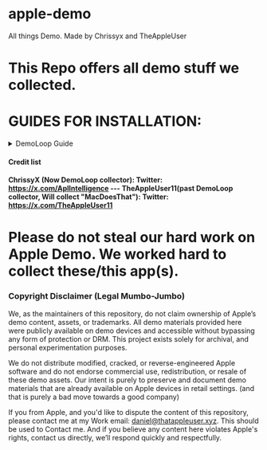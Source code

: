 # apple-demo
All things Demo. Made by Chrissyx and TheAppleUser


# This Repo offers all demo stuff we collected.

# GUIDES FOR INSTALLATION:

 <details>
## <summary>DemoLoop Guide</summary>

## DemoLoop MacBook Air

### Download the "M1,M3,M4_Demo.zip from the top, and extract it.
### Once you got it open the folder and look for "com.apple.ist.DemoLoop" then, hit Command-Space, that opens spotlight and type this in '~/Library/Containers/' and hit enter. This will open the Containers folder.
### Move the "com.apple.ist.DemoLoop from the folder to the Containers folder. You can close this window now.
### Move the DemoLoop app to Applications folder and launch it.
### You'll see the DemoLoop corresponding to your Mac.

## FAQ for DemoLoop:

### Q: I don't see a Video. A: You might own an Intel Mac, or you have moved the com.apple.ist.DemoLoop folder to the wrong place. If errors further Presist open an issue.
### Q: I have an M2 MacBook Air. When is Demoloop coming or how can I run the other demoloops? Just rename the one you'd like to "M2_Air"
### Q: Can I get the one that says: Mac Does That, super long battery life etc. A: Yes, you can. It's available in more languages too! It's available in: Czech, Hungarian, Polish, Roman, Vietnamese, and English. To install these, follow these instructions: Go to the preferred Language folder inside com.apple.ist.DemoLoop: Czech = CZE, Hungarian = HUN, Polish = POL, Roman = ROU, Vietnamese = VNM, and English= WW. For example, go to the WW folder, and there, choose any of the qualities, I chose 2560x1664 for best quality on my Display, though if you have a bigger monitor choose the highest quality. Rename the .mov file to your corresponding Mac model so If you have an M1 Macbook air then rename it to: 'M1_Air.mov'. Then copy that video, back out from the whatever language folder you opened, then, paste it into somewhere else THEN the com.apple.ist.demoloop folder. Now, copy the existing corresponding video you have and paste it into somewhere safe. Now move the language corresponding one into "com.apple.ist.DemoLoop" and now, Run DemoLoop and it should work.

## Any Other Question? Open an Issue.

 </details>

#### Credit list

#### ChrissyX (Now DemoLoop collector): Twitter: https://x.com/AplIntelligence --- TheAppleUser11(past DemoLoop collector, Will collect "MacDoesThat"): Twitter: https://x.com/TheAppleUser11

# Please do not steal our hard work on Apple Demo. We worked hard to collect these/this app(s).

### Copyright Disclaimer (Legal Mumbo-Jumbo)
We, as the maintainers of this repository, do not claim ownership of Apple’s demo content, assets, or trademarks. All demo materials provided here were publicly available on demo devices and accessible without bypassing any form of protection or DRM. This project exists solely for archival, and personal experimentation purposes.

We do not distribute modified, cracked, or reverse-engineered Apple software and do not endorse commercial use, redistribution, or resale of these demo assets. Our intent is purely to preserve and document demo materials that are already available on Apple devices in retail settings. (and that is purely a bad move towards a good company)

If you from Apple, and you'd like to dispute the content of this repository, please contact me at my Work email: daniel@thatappleuser.xyz. This should be used to Contact me. And if you believe any content here violates Apple's rights, contact us directly, we’ll respond quickly and respectfully.

